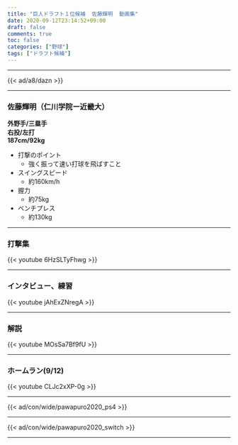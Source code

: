 ```yaml
---
title: "巨人ドラフト１位候補  佐藤輝明  動画集"
date: 2020-09-12T23:14:52+09:00
draft: false
comments: true
toc: false
categories: ["野球"]
tags: ["ドラフト候補"]
---
```


<!--more-->

---

{{< ad/a8/dazn >}}

---

### 佐藤輝明（仁川学院ー近畿大）

**外野手/三塁手**  
**右投/左打**  
**187cm/92kg**

- 打撃のポイント
  - 強く振って速い打球を飛ばすこと
- スイングスピード
  - 約160km/h
- 握力
  - 約75kg
- ベンチプレス
  - 約130kg

---

### 打撃集

{{< youtube 6HzSLTyFhwg >}}

---

### インタビュー、練習

{{< youtube jAhExZNregA >}}

---

### 解説

{{< youtube MOsSa7Bf9fU >}}

---

### ホームラン(9/12)

{{< youtube CLJc2xXP-0g >}}

---

{{< ad/con/wide/pawapuro2020_ps4 >}}

---

{{< ad/con/wide/pawapuro2020_switch >}}

---
